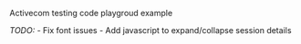 Activecom testing code playgroud example

  *TODO:*
    -  Fix font issues
	-  Add javascript to expand/collapse session details


